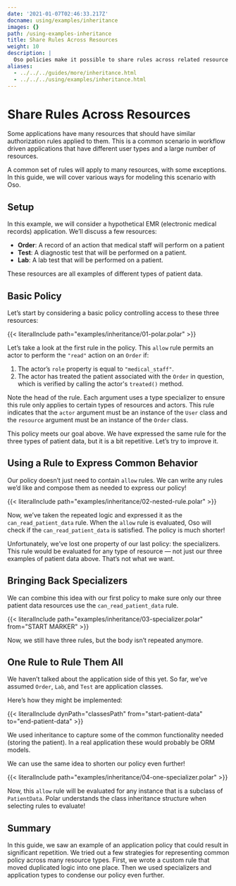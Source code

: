 ```yaml
---
date: '2021-01-07T02:46:33.217Z'
docname: using/examples/inheritance
images: {}
path: /using-examples-inheritance
title: Share Rules Across Resources
weight: 10
description: |
  Oso policies make it possible to share rules across related resource types, and override them as needed.
aliases:
  - ../../../guides/more/inheritance.html
  - ../../../using/examples/inheritance.html
---
```


# Share Rules Across Resources

Some applications have many resources that should have similar authorization
rules applied to them. This is a common scenario in workflow driven
applications that have different user types and a large number of resources.

A common set of rules will apply to many resources, with some exceptions. In
this guide, we will cover various ways for modeling this scenario with Oso.

## Setup

In this example, we will consider a hypothetical EMR (electronic medical
records) application. We’ll discuss a few resources:

* **Order**: A record of an action that medical staff will perform on a patient
* **Test**: A diagnostic test that will be performed on a patient.
* **Lab**: A lab test that will be performed on a patient.

These resources are all examples of different types of patient data.

## Basic Policy

Let’s start by considering a basic policy controlling access to these three
resources:

{{< literalInclude path="examples/inheritance/01-polar.polar" >}}

Let’s take a look at the first rule in the policy. This `allow` rule permits an
actor to perform the `"read"` action on an `Order` if:

1. The actor’s `role` property is equal to `"medical_staff"`.
2. The actor has treated the patient associated with the `Order` in question,
   which is verified by calling the actor's `treated()` method.

Note the head of the rule. Each argument uses a type specializer to ensure this
rule only applies to certain types of resources and actors. This rule indicates
that the `actor` argument must be an instance of the `User` class and the
`resource` argument must be an instance of the `Order` class.

This policy meets our goal above. We have expressed the same rule for the three
types of patient data, but it is a bit repetitive. Let’s try to improve it.

## Using a Rule to Express Common Behavior

Our policy doesn’t just need to contain `allow` rules. We can write any rules
we’d like and compose them as needed to express our policy!

{{< literalInclude path="examples/inheritance/02-nested-rule.polar" >}}

Now, we’ve taken the repeated logic and expressed it as the
`can_read_patient_data` rule. When the `allow` rule is evaluated, Oso will
check if the `can_read_patient_data` is satisfied. The policy is much shorter!

Unfortunately, we’ve lost one property of our last policy: the specializers.
This rule would be evaluated for any type of resource — not just our three
examples of patient data above. That’s not what we want.

## Bringing Back Specializers

We can combine this idea with our first policy to make sure only our three
patient data resources use the `can_read_patient_data` rule.

{{< literalInclude path="examples/inheritance/03-specializer.polar"
                   from="START MARKER" >}}

Now, we still have three rules, but the body isn’t repeated anymore.

## One Rule to Rule Them All

We haven’t talked about the application side of this yet. So far, we’ve assumed
`Order`, `Lab`, and `Test` are application classes.

Here’s how they might be implemented:

{{< literalInclude dynPath="classesPath"
                   from="start-patient-data"
                   to="end-patient-data" >}}

We used inheritance to capture some of the common functionality needed (storing
the patient). In a real application these would probably be ORM models.

We can use the same idea to shorten our policy even further!

{{< literalInclude path="examples/inheritance/04-one-specializer.polar" >}}

Now, this `allow` rule will be evaluated for any instance that is a subclass of
`PatientData`. Polar understands the class inheritance structure when selecting
rules to evaluate!

<!-- TODO: include when groups are back
Working with groups
-------------------

This worked well for us, but remember this is just an example. Not all
applications may have encoded relationships this way. Maybe when we wrote our
code we didn't create a ``PatientData`` class, and just implemented ``Lab``,
``Order`` and ``Test`` separately. We still want to treat them as one concept
in our policy, but don't want to change our application.

Polar includes a ``group`` construct that can be used for exactly this purpose:

.. literalinclude:: /examples/inheritance/05-group.polar
   :language: polar
   :emphasize-lines: 1

The :ref:`group` declaration creates a new type in our Polar file called
``PatientData``. This time, we tell Polar that ``Lab``, ``Order`` and ``Test``
are part of this group. We can write our rule in the same way as before. -->

## Summary

In this guide, we saw an example of an application policy that could result in
significant repetition. We tried out a few strategies for representing common
policy across many resource types. First, we wrote a custom rule that moved
duplicated logic into one place. Then we used specializers and application
types to condense our policy even further.

<!-- TODO: include when groups are back
Finally, we saw how groups & inheritance can both be exploited to
write flexible policies that accurately model our application's domain model. -->
